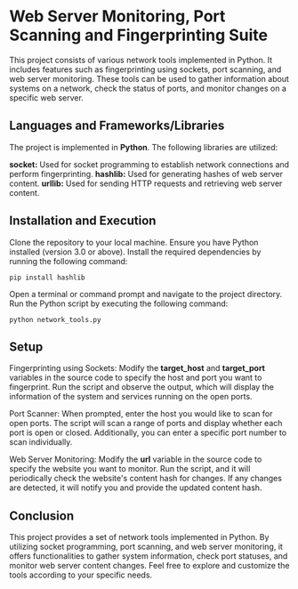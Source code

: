 #  Web Server Monitoring, Port Scanning and Fingerprinting Suite

This project consists of various network tools implemented in Python. It includes features such as fingerprinting using sockets, port scanning, and web server monitoring. These tools can be used to gather information about systems on a network, check the status of ports, and monitor changes on a specific web server.


## Languages and Frameworks/Libraries
The project is implemented in **Python**. The following libraries are utilized:

**socket:** Used for socket programming to establish network connections and perform fingerprinting.
**hashlib:** Used for generating hashes of web server content.
**urllib:** Used for sending HTTP requests and retrieving web server content.


## Installation and Execution
Clone the repository to your local machine.
Ensure you have Python installed (version 3.0 or above).
Install the required dependencies by running the following command:
```
pip install hashlib
```
Open a terminal or command prompt and navigate to the project directory.
Run the Python script by executing the following command:
```
python network_tools.py
```

## Setup
Fingerprinting using Sockets:
Modify the **target_host** and **target_port** variables in the source code to specify the host and port you want to fingerprint.
Run the script and observe the output, which will display the information of the system and services running on the open ports.

Port Scanner:
When prompted, enter the host you would like to scan for open ports.
The script will scan a range of ports and display whether each port is open or closed.
Additionally, you can enter a specific port number to scan individually.

Web Server Monitoring:
Modify the **url** variable in the source code to specify the website you want to monitor.
Run the script, and it will periodically check the website's content hash for changes.
If any changes are detected, it will notify you and provide the updated content hash.


## Conclusion
This project provides a set of network tools implemented in Python. By utilizing socket programming, port scanning, and web server monitoring, it offers functionalities to gather system information, check port statuses, and monitor web server content changes. Feel free to explore and customize the tools according to your specific needs.

